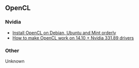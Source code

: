 ## OpenCL ##

### Nvidia ###

* [Install OpenCL on Debian, Ubuntu and Mint orderly](http://streamcomputing.eu/blog/2011-06-24/install-opencl-on-debianubuntu-orderly/)
* [How to make OpenCL work on 14.10 + Nvidia 331.89 drivers](http://askubuntu.com/questions/541114/how-to-make-opencl-work-on-14-10-nvidia-331-89-drivers)

### Other ###

Unknown